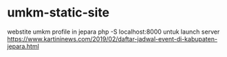 # umkm-static-site
webstite umkm profile in jepara
php -S localhost:8000 untuk launch server
https://www.kartininews.com/2019/02/daftar-jadwal-event-di-kabupaten-jepara.html